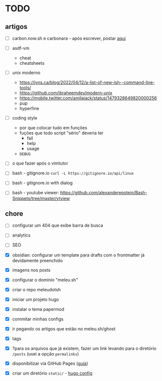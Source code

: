 # TODO

## artigos

- [ ] carbon.now.sh e carbonara - após escrever, postar [aqui](https://twitter.com/gutocarvalho/status/1513562053415477253) 
- [ ] asdf-vm
    - cheat
    - cheatsheets
- [ ] unix moderno
    - https://jvns.ca/blog/2022/04/12/a-list-of-new-ish--command-line-tools/
    - https://github.com/ibraheemdev/modern-unix
    - https://mobile.twitter.com/amilajack/status/1479328649820000256
    - pup
    - hyperfine
- [ ] coding style
  - por que colocar tudo em funções
  - fuções que todo script "sério" deveria ter
      - fail
      - help
      - usage
  - `DEBUG`
- [ ] o que fazer após o vimtutor
- [ ] bash - gitignore.io `curl -L https://gitignore.io/api/linux`
- [ ] bash - gitignore.io with dialog
- [ ] bash - youtube viewer: <https://github.com/alexanderepstein/Bash-Snippets/tree/master/ytview>







## chore

- [ ] configurar um 404 que exibe barra de busca
- [ ] analytics
- [ ] SEO
- [x] obsidian: configurar um template para drafts com o frontmatter já devidamente preenchido
- [x] imagens nos posts
- [x] configurar o domínio "meleu.sh"
- [x] criar o repo meleudotsh
- [x] iniciar um projeto hugo
- [x] instalar o tema papermod
- [x] commitar minhas configs
- [x] ir pegando os artigos que estão no meleu.sh/ghost
- [x] tags
- [x] ?para os arquivos que já existem, fazer um link levando para o diretório `/posts` (usei a opção `permalinks`)
- [x] disponibilizar via GitHub Pages ([guia](https://www.jameswright.xyz/post/20200409/deploy_wowchemy_to_githubio/))
- [x] criar um diretório `static/` - [hugo config](https://gohugo.io/content-management/static-files/)

